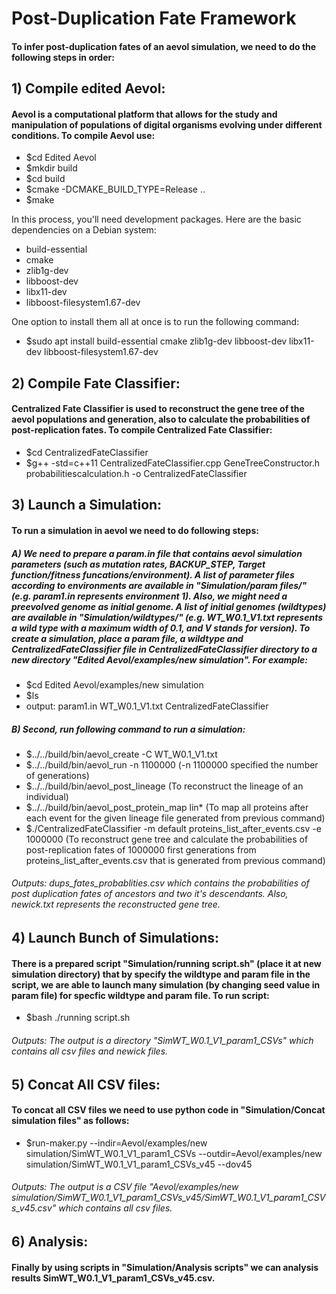 # Post-Duplication Fate Framework




#### To infer post-duplication fates of an aevol simulation, we need to do the following steps in order:

## 1) Compile edited Aevol:

#### Aevol is a computational platform that allows for the study and manipulation of populations of digital organisms evolving under different conditions. To compile Aevol use:

  - $cd Edited Aevol
  - $mkdir build
  - $cd build
  - $cmake -DCMAKE_BUILD_TYPE=Release ..
  - $make



In this process, you'll need development packages. Here are the basic dependencies on a Debian system:

- build-essential
- cmake
- zlib1g-dev
- libboost-dev
- libx11-dev  
- libboost-filesystem1.67-dev


One option to install them all at once is to run the following command:

- $sudo apt install build-essential cmake zlib1g-dev libboost-dev libx11-dev libboost-filesystem1.67-dev

## 2) Compile Fate Classifier:

#### Centralized Fate Classifier is used to reconstruct the gene tree of the aevol populations and generation, also to calculate the probabilities of post-replication fates. To compile Centralized Fate Classifier:

- $cd CentralizedFateClassifier
- $g++ -std=c++11 CentralizedFateClassifier.cpp GeneTreeConstructor.h probabilitiescalculation.h -o CentralizedFateClassifier

## 3) Launch a Simulation:

#### To run a simulation in aevol we need to do following steps:

 ##### A) We need to prepare a param.in file that contains aevol simulation parameters (such as mutation rates, BACKUP_STEP, Target function/fitness funcations/environment). A list of parameter files according to environments are available in "Simulation/param files/" (e.g. param1.in represents environment 1). Also, we might need a preevolved genome as initial genome. A list of initial genomes (wildtypes) are available in "Simulation/wildtypes/" (e.g. WT_W0.1_V1.txt represents a wild type with a maximum width of 0.1, and V stands for version). To create a simulation, place a param file, a wildtype and CentralizedFateClassifier file in CentralizedFateClassifier directory to a new directory "Edited Aevol/examples/new simulation". For example:
 
- $cd Edited Aevol/examples/new simulation
- $ls
- output: param1.in WT_W0.1_V1.txt CentralizedFateClassifier
 
  
 ##### B) Second, run following command to run a simulation: 
 
- $../../build/bin/aevol_create -C WT_W0.1_V1.txt
- $../../build/bin/aevol_run -n 1100000      (-n 1100000 specified the number of generations)
- $../../build/bin/aevol_post_lineage   (To reconstruct the lineage of an individual)
- $../../build/bin/aevol_post_protein_map lin*  (To map all proteins after each event for the given lineage file generated from previous command)
- $./CentralizedFateClassifier -m default proteins_list_after_events.csv -e 1000000  (To reconstruct gene tree and calculate the probabilities of post-replication fates of 1000000 first generations from proteins_list_after_events.csv that is generated from previous command)

###### Outputs: dups_fates_probablities.csv which contains the probabilities of post duplication fates of ancestors and two it's descendants. Also, newick.txt represents the reconstructed gene tree.

## 4) Launch Bunch of Simulations:

#### There is a prepared script "Simulation/running script.sh" (place it at new simulation directory) that by specify the wildtype and param file in the script, we are able to launch many simulation (by changing seed value in param file) for specfic wildtype and param file. To run script:

- $bash ./running script.sh

###### Outputs: The output is a directory "SimWT_W0.1_V1_param1_CSVs" which contains all csv files and newick files.

## 5) Concat All CSV files:

#### To concat all CSV files we need to use python code in "Simulation/Concat simulation files" as follows:

- $run-maker.py --indir=Aevol/examples/new simulation/SimWT_W0.1_V1_param1_CSVs --outdir=Aevol/examples/new simulation/SimWT_W0.1_V1_param1_CSVs_v45 --dov45

###### Outputs: The output is a CSV file "Aevol/examples/new simulation/SimWT_W0.1_V1_param1_CSVs_v45/SimWT_W0.1_V1_param1_CSVs_v45.csv" which contains all csv files.

## 6) Analysis:

#### Finally by using scripts in "Simulation/Analysis scripts" we can analysis results SimWT_W0.1_V1_param1_CSVs_v45.csv.
